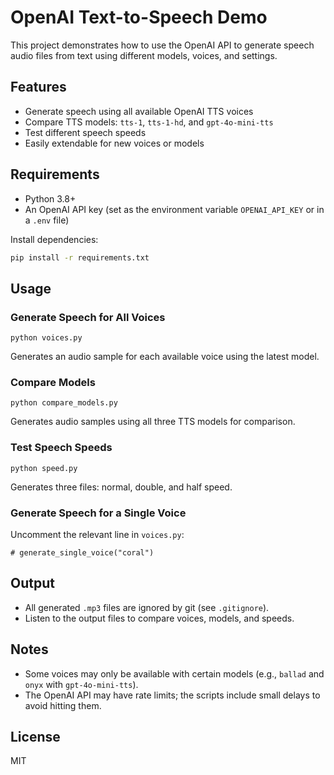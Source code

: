 # OpenAI Text-to-Speech Demo

This project demonstrates how to use the OpenAI API to generate speech audio files from text using different models, voices, and settings.

## Features
- Generate speech using all available OpenAI TTS voices
- Compare TTS models: `tts-1`, `tts-1-hd`, and `gpt-4o-mini-tts`
- Test different speech speeds
- Easily extendable for new voices or models

## Requirements
- Python 3.8+
- An OpenAI API key (set as the environment variable `OPENAI_API_KEY` or in a `.env` file)

Install dependencies:
```bash
pip install -r requirements.txt
```

## Usage

### Generate Speech for All Voices
```
python voices.py
```
Generates an audio sample for each available voice using the latest model.

### Compare Models
```
python compare_models.py
```
Generates audio samples using all three TTS models for comparison.

### Test Speech Speeds
```
python speed.py
```
Generates three files: normal, double, and half speed.

### Generate Speech for a Single Voice
Uncomment the relevant line in `voices.py`:
```
# generate_single_voice("coral")
```

## Output
- All generated `.mp3` files are ignored by git (see `.gitignore`).
- Listen to the output files to compare voices, models, and speeds.

## Notes
- Some voices may only be available with certain models (e.g., `ballad` and `onyx` with `gpt-4o-mini-tts`).
- The OpenAI API may have rate limits; the scripts include small delays to avoid hitting them.

## License
MIT
